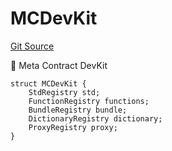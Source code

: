 # MCDevKit
[Git Source](https://github.com/metacontract/mc/blob/0cf91165f9ec2cbeeba800a4baf4e81e2df5c3bb/src/devkit/Flattened.sol)

🌟 Meta Contract DevKit


```solidity
struct MCDevKit {
    StdRegistry std;
    FunctionRegistry functions;
    BundleRegistry bundle;
    DictionaryRegistry dictionary;
    ProxyRegistry proxy;
}
```

